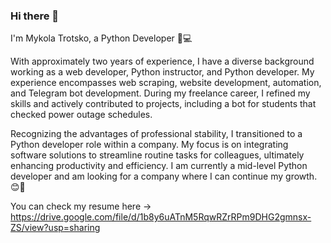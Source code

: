 ### Hi there 👋

I'm Mykola Trotsko, a Python Developer 🐍💻

With approximately two years of experience, I have a diverse background working as a web developer, Python instructor, and Python developer. My experience encompasses web scraping, website development, automation, and Telegram bot development. During my freelance career, I refined my skills and actively contributed to projects, including a bot for students that checked power outage schedules.

Recognizing the advantages of professional stability, I transitioned to a Python developer role within a company. My focus is on integrating software solutions to streamline routine tasks for colleagues, ultimately enhancing productivity and efficiency. I am currently a mid-level Python developer and am looking for a company where I can continue my growth. 😊🚀

You can check my resume here -> https://drive.google.com/file/d/1b8y6uATnM5RqwRZrRPm9DHG2gmnsx-ZS/view?usp=sharing
